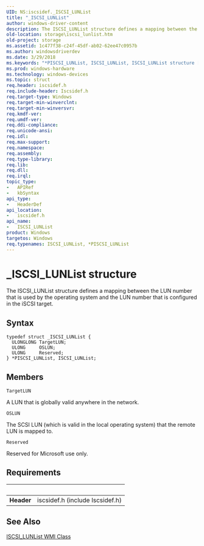 ```yaml
---
UID: NS:iscsidef._ISCSI_LUNList
title: "_ISCSI_LUNList"
author: windows-driver-content
description: The ISCSI_LUNList structure defines a mapping between the LUN number that is used by the operating system and the LUN number that is configured in the iSCSI target.
old-location: storage\iscsi_lunlist.htm
old-project: storage
ms.assetid: 1c477f38-c24f-45df-ab02-62ee47c0957b
ms.author: windowsdriverdev
ms.date: 3/29/2018
ms.keywords: "*PISCSI_LUNList, ISCSI_LUNList, ISCSI_LUNList structure [Storage Devices], PISCSI_LUNList, PISCSI_LUNList structure pointer [Storage Devices], _ISCSI_LUNList, iscsidef/ISCSI_LUNList, iscsidef/PISCSI_LUNList, storage.iscsi_lunlist, structs-iSCSI_f6a29259-8905-438e-ba9f-1055026d7bf6.xml"
ms.prod: windows-hardware
ms.technology: windows-devices
ms.topic: struct
req.header: iscsidef.h
req.include-header: Iscsidef.h
req.target-type: Windows
req.target-min-winverclnt: 
req.target-min-winversvr: 
req.kmdf-ver: 
req.umdf-ver: 
req.ddi-compliance: 
req.unicode-ansi: 
req.idl: 
req.max-support: 
req.namespace: 
req.assembly: 
req.type-library: 
req.lib: 
req.dll: 
req.irql: 
topic_type:
-	APIRef
-	kbSyntax
api_type:
-	HeaderDef
api_location:
-	iscsidef.h
api_name:
-	ISCSI_LUNList
product: Windows
targetos: Windows
req.typenames: ISCSI_LUNList, *PISCSI_LUNList
---
```


# _ISCSI_LUNList structure
The ISCSI_LUNList structure defines a mapping between the LUN number that is used by the operating system and the LUN number that is configured in the iSCSI target.

## Syntax
```
typedef struct _ISCSI_LUNList {
  ULONGLONG TargetLUN;
  ULONG     OSLUN;
  ULONG     Reserved;
} *PISCSI_LUNList, ISCSI_LUNList;
```

## Members


`TargetLUN`

A LUN that is globally valid anywhere in the network.

`OSLUN`

The SCSI LUN (which is valid in the local operating system) that the remote LUN is mapped to.

`Reserved`

Reserved for Microsoft use only.


## Requirements
| &nbsp; | &nbsp; |
| ---- |:---- |
| **Header** | iscsidef.h (include Iscsidef.h) |

## See Also

<a href="https://msdn.microsoft.com/library/windows/hardware/ff561547">ISCSI_LUNList WMI Class</a>